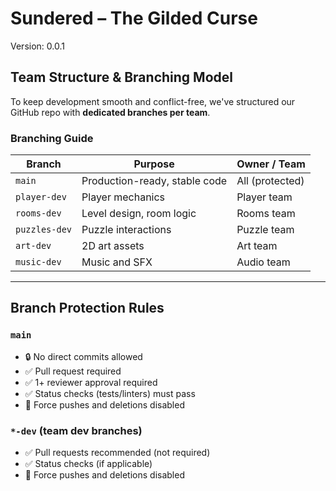 # Sundered – The Gilded Curse
Version: 0.0.1

## Team Structure & Branching Model

To keep development smooth and conflict-free, we've structured our GitHub repo with **dedicated branches per team**.

### Branching Guide

| Branch         | Purpose                           | Owner / Team       |
|----------------|-----------------------------------|--------------------|
| `main`         | Production-ready, stable code  | All (protected)    |
| `player-dev`   | Player mechanics               | Player team        |
| `rooms-dev`    | Level design, room logic       | Rooms team         |
| `puzzles-dev`  | Puzzle interactions            | Puzzle team        |
| `art-dev`      | 2D art assets                  | Art team           |
| `music-dev`    | Music and SFX                  | Audio team         |

---

## Branch Protection Rules

### `main`
- 🔒 No direct commits allowed
- ✅ Pull request required
- ✅ 1+ reviewer approval required
- ✅ Status checks (tests/linters) must pass
- 🚫 Force pushes and deletions disabled

### `*-dev` (team dev branches)
- ✅ Pull requests recommended (not required)
- ✅ Status checks (if applicable)
- 🚫 Force pushes and deletions disabled
